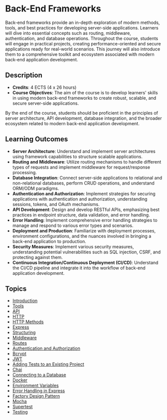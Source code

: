 # Back-End Frameworks

Back-end frameworks provide an in-depth exploration of modern methods, tools, and best practices for developing server-side applications. Learners will dive into essential concepts such as routing, middleware, authentication, and database operations. Throughout the course, students will engage in practical projects, creating performance-oriented and secure applications ready for real-world scenarios. This journey will also introduce them to a comprehensive toolkit and ecosystem associated with modern back-end application development.

## Description

- **Credits**: 4 ECTS (4 x 26 hours)
- **Course Objectives**: The aim of the course is to develop learners' skills in using modern back-end frameworks to create robust, scalable, and secure server-side applications.

By the end of the course, students should be proficient in the principles of server architecture, API development, database integration, and the broader ecosystem related to modern back-end application development.

## Learning Outcomes

- **Server Architecture**: Understand and implement server architectures using framework capabilities to structure scalable applications.
- **Routing and Middleware**: Utilize routing mechanisms to handle different types of requests and implement middleware for request/response processing.
- **Database Integration**: Connect server-side applications to relational and non-relational databases, perform CRUD operations, and understand ORM/ODM paradigms.
- **Authentication and Authorization**: Implement strategies for securing applications with authentication and authorization, understanding sessions, tokens, and OAuth mechanisms.
- **API Development**: Design and develop RESTful APIs, emphasizing best practices in endpoint structure, data validation, and error handling.
- **Error Handling**: Implement comprehensive error handling strategies to manage and respond to various error types and scenarios.
- **Deployment and Production**: Familiarize with deployment processes, environment configurations, and the nuances involved in bringing a back-end application to production.
- **Security Measures**: Implement various security measures, understanding potential vulnerabilities such as SQL injection, CSRF, and protecting against them.
- **Continuous Integration/Continuous Deployment (CI/CD)**: Understand the CI/CD pipeline and integrate it into the workflow of back-end application development.

## Topics

- [Introduction](./Topics/Introduction/README.md)
- [Tools](./Topics/Tools/README.md)
- [API](./Topics/API/README.md)
- [HTTP](./Topics/HTTP/README.md)
- [HTTP Methods](./Topics/HTTP-Methods/README.md)
- [Express](./Topics/Express/README.md)
- [Structuring](./Topics/Structure/README.md)
- [Middleware](./Topics/Middleware/README.md)
- [Routes](./Topics/Routes/README.md)
- [Authentication and Authorization](./Topics/Auth/README.md)
- [Bcrypt](./Topics/Bcrypt/README.md)
- [JWT](./Topics/JWT/README.md)
- [Adding Tests to an Existing Project](../Databases/Topics/MySQL-NodeJS/README.md)
- [Chai](./Topics/Chai/README.md)
- [Connecting to a Database](./Topics/Connecting-Database/README.md)
- [Docker](./Topics/Docker/README.md)
- [Environment Variables](./Topics/Environment-Variables/README.md)
- [Error Handling in Express](./Topics/Error-Handling/README.md)
- [Factory Design Pattern](./Topics/Factory/README.md)
- [Mocha](./Topics/Mocha/README.md)
- [Supertest](./Topics/Supertest/README.md)
- [Testing](../Software-Development/Topics/Testing/README.md)
